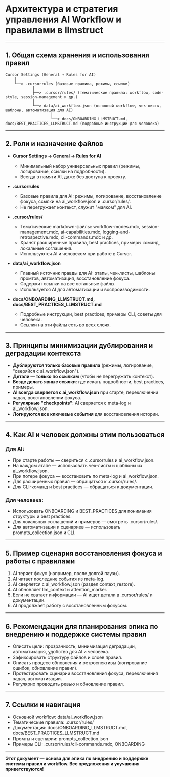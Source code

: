 # Архитектура и стратегия управления AI Workflow и правилами в llmstruct

---

## 1. Общая схема хранения и использования правил

```
Cursor Settings (General → Rules for AI)
    │
    └──> .cursorrules (базовые правила, режимы, ссылки)
            │
            ├──> .cursor/rules/ (тематические правила: workflow, code-style, session-management и др.)
            │
            └──> data/ai_workflow.json (основной workflow, чек-листы, шаблоны, автоматизация для AI)
                    │
                    └──> docs/ONBOARDING_LLMSTRUCT.md, docs/BEST_PRACTICES_LLMSTRUCT.md (подробные инструкции для человека)
```

---

## 2. Роли и назначение файлов

- **Cursor Settings → General → Rules for AI**
  - Минимальный набор универсальных правил (режимы, логирование, ссылки на подробности).
  - Всегда в памяти AI, даже без доступа к проекту.

- **.cursorrules**
  - Базовые правила для AI: режимы, логирование, восстановление фокуса, ссылки на ai_workflow.json и .cursor/rules/.
  - Не перегружает контекст, служит "маяком" для AI.

- **.cursor/rules/**
  - Тематические markdown-файлы: workflow-modes.mdc, session-management.mdc, ai-capabilities.mdc, logging-and-retrospective.mdc, cli-commands.mdc и др.
  - Хранят расширенные правила, best practices, примеры команд, локальные соглашения.
  - Используются AI и человеком при работе в Cursor.

- **data/ai_workflow.json**
  - Главный источник правды для AI: этапы, чек-листы, шаблоны промтов, автоматизация, восстановление фокуса.
  - Содержит ссылки на все остальные файлы.
  - Используется AI для автоматизации и воспроизводимости.

- **docs/ONBOARDING_LLMSTRUCT.md, docs/BEST_PRACTICES_LLMSTRUCT.md**
  - Подробные инструкции, best practices, примеры CLI, советы для человека.
  - Ссылки на эти файлы есть во всех слоях.

---

## 3. Принципы минимизации дублирования и деградации контекста

- **Дублируются только базовые правила** (режимы, логирование, "сверяйся с ai_workflow.json").
- **Детали — только по ссылкам** (чтобы не перегружать контекст).
- **Везде делать явные ссылки**: где искать подробности, best practices, примеры.
- **AI всегда сверяется с ai_workflow.json** при старте, переключении задач, восстановлении фокуса.
- **Регулярные "checkpoints"**: AI сверяется с meta-log и ai_workflow.json.
- **Логируются все ключевые события** для восстановления истории.

---

## 4. Как AI и человек должны этим пользоваться

### Для AI:
- При старте работы — свериться с .cursorrules и ai_workflow.json.
- На каждом этапе — использовать чек-листы и шаблоны из ai_workflow.json.
- При потере фокуса — восстановить по meta-log и ai_workflow.json.
- Для расширенных правил — обращаться к .cursor/rules/.
- Для CLI-команд и best practices — обращаться к документации.

### Для человека:
- Использовать ONBOARDING и BEST_PRACTICES для понимания структуры и best practices.
- Для локальных соглашений и примеров — смотреть .cursor/rules/.
- Для автоматизации и сценариев — использовать prompts_collection.json и CLI.

---

## 5. Пример сценария восстановления фокуса и работы с правилами

1. AI теряет фокус (например, после долгой паузы).
2. AI читает последние события из meta-log.
3. AI сверяется с ai_workflow.json (раздел context_restore).
4. AI обновляет llm_context и attention_marker.
5. Если не хватает информации — AI ищет детали в .cursor/rules/ и документации.
6. AI продолжает работу с восстановленным фокусом.

---

## 6. Рекомендации для планирования эпика по внедрению и поддержке системы правил

- Описать цели: прозрачность, минимизация деградации, автоматизация, удобство для AI и человека.
- Зафиксировать структуру файлов и слоёв правил.
- Описать процесс обновления и ретроспективы (логирование ошибок, обновление правил).
- Протестировать сценарии восстановления фокуса, переключения задач, автоматизации.
- Регулярно проводить ревью и обновление правил.

---

## 7. Ссылки и навигация

- Основной workflow: data/ai_workflow.json
- Тематические правила: .cursor/rules/
- Документация: docs/ONBOARDING_LLMSTRUCT.md, docs/BEST_PRACTICES_LLMSTRUCT.md
- Промты и сценарии: prompts_collection.json
- Примеры CLI: .cursor/rules/cli-commands.mdc, ONBOARDING

---

**Этот документ — основа для эпика по внедрению и поддержке системы правил и workflow. Все предложения и улучшения приветствуются!** 